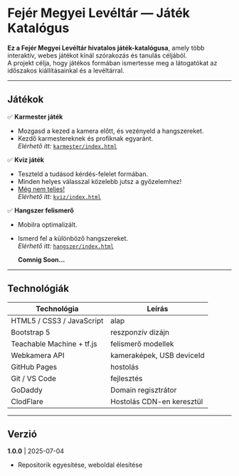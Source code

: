 # Fejér Megyei Levéltár — Játék Katalógus

**Ez a Fejér Megyei Levéltár hivatalos játék-katalógusa**, amely több interaktív, webes játékot kínál szórakozás és tanulás céljából.  
A projekt célja, hogy játékos formában ismertesse meg a látogatókat az időszakos kiállításainkal és a levéltárral.

---

## Játékok

✅ **Karmester játék**
- Mozgasd a kezed a kamera előtt, és vezényeld a hangszereket.
- Kezdő karmestereknek és profiknak egyaránt.  
   *Elérhető itt:* [`karmester/index.html`](karmester/index.html)

✅ **Kvíz játék**
- Teszteld a tudásod kérdés-felelet formában.
- Minden helyes válasszal közelebb jutsz a győzelemhez!
- <ins>Még nem teljes!</ins>  
   *Elérhető itt:* [`kviz/index.html`](kviz/index.html)

✅ **Hangszer felismerő**
- Mobilra optimalizált.
- Ismerd fel a különböző hangszereket.  
 *Elérhető itt:* [`hangszer/index.html`](hangszer/index.html)</br>
  
  **Comnig Soon...**
---


##  Technológiák

| Technológia               | Leírás                    |
| ------------------------- | ------------------------- |
| HTML5 / CSS3 / JavaScript | alap                      |
| Bootstrap 5               | reszponzív dizájn         |
| Teachable Machine + tf.js | felismerő modellek        |
| Webkamera API             | kameraképek, USB deviceId |
| GitHub Pages              | hostolás                  |
| Git / VS Code             | fejlesztés                |
| GoDaddy                   | Domain regisztrátor       |
| ClodFlare                 | Hostolás CDN-en keresztül |

---

## Verzió
     
**1.0.0**  | 2025-07-04 
- Repositorik egyesítése, weboldal élesítése
